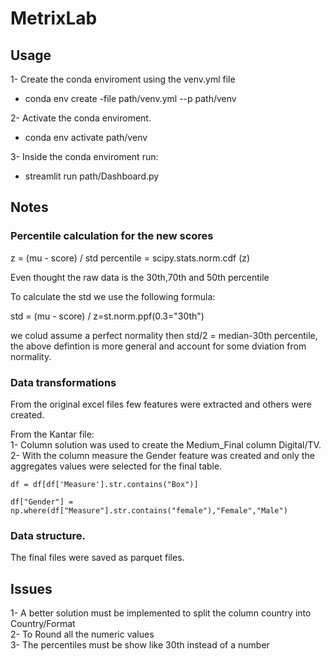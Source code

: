 # MetrixLab

## Usage 

1- Create the conda enviroment using the venv.yml file
*  conda env create -file path/venv.yml --p path/venv

2- Activate the conda enviroment. 
* conda env activate path/venv

3- Inside the conda enviroment run:
* streamlit run path/Dashboard.py

## Notes
### Percentile calculation for the new scores

z = (mu - score) / std
percentile = scipy.stats.norm.cdf (z)

Even thought the raw data is the 30th,70th and 50th percentile

To calculate the std we use the following formula:

std = (mu - score) / z=st.norm.ppf(0.3="30th")

we colud assume a perfect normality then std/2 = median-30th percentile, the above defintion is more general and account for some dviation from normality.

### Data transformations

From the original excel files few features were extracted and others were created.

From the Kantar file:   
1- Column solution was used to create the Medium_Final column Digital/TV.  
2- With the column measure the Gender feature was created and only the aggregates values were selected for the final table.
~~~~
df = df[df['Measure'].str.contains("Box")]

df["Gender"] = np.where(df["Measure"].str.contains("female"),"Female","Male")
~~~~

### Data structure.

The final files were saved as parquet files.

## Issues

1- A better solution must be implemented to split the column country into Country/Format  
2- To Round all the numeric values  
3- The percentiles must be show like 30th instead of a number   


